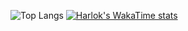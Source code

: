 ![Top Langs](https://github-readme-stats.vercel.app/api/top-langs/?username=XRM4D&hide_progress=true)
[![Harlok's WakaTime stats](https://github-readme-stats.vercel.app/api/wakatime?username=XRM4D&layout=compact)](https://github.com/anuraghazra/github-readme-stats)

